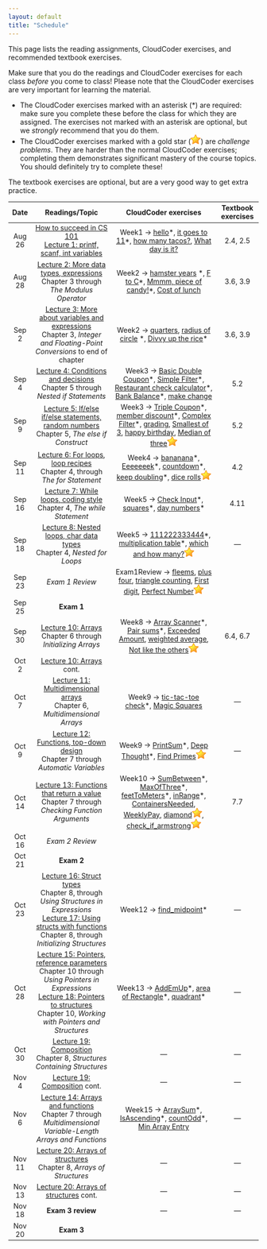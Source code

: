 ```yaml
---
layout: default
title: "Schedule"
---
```


This page lists the reading assignments, CloudCoder exercises, and recommended textbook exercises.

Make sure that you do the readings and CloudCoder exercises for each class *before* you come to class!  Please note that the CloudCoder exercises are very important for learning the material.

* The CloudCoder exercises marked with an asterisk (\*) are required: make sure you complete these before the class for which they are assigned.  The exercises not marked with an asterisk are optional, but we *strongly* recommend that you do them.
* The CloudCoder exercises marked with a gold star (![gold star](img/goldstar-tiny.png)) are *challenge problems*.  They are harder than the normal CloudCoder exercises; completing them demonstrates significant mastery of the course topics.  You should definitely try to complete these!

The textbook exercises are optional, but are a very good way to get extra practice.

Date | Readings/Topic | CloudCoder exercises | Textbook exercises
:----: | :--------: | :--------------------: | :------------------:
Aug 26 | [How to succeed in CS 101](success.html) <br /> [Lecture 1: printf, scanf, int variables](lectures/lecture01.html)| Week1 &rarr; [hello](https://cs.ycp.edu/cloudcoder/#exercise?c=27,p=1280)\*, [it goes to 11](https://cs.ycp.edu/cloudcoder/#exercise?c=27,p=1281)\*, [how many tacos?](https://cs.ycp.edu/cloudcoder/#exercise?c=27,p=1282), [What day is it?](https://cs.ycp.edu/cloudcoder/#exercise?c=27,p=1283) | 2.4, 2.5
Aug 28 | [Lecture 2: More data types, expressions](lectures/lecture02.html)<br>Chapter 3 through *The Modulus Operator* | Week2 &rarr; [hamster years](https://cs.ycp.edu/cloudcoder/#exercise?c=27,p=1284) \*, [F to C](https://cs.ycp.edu/cloudcoder/#exercise?c=27,p=1285)\*, [Mmmm, piece of candy!](https://cs.ycp.edu/cloudcoder/#exercise?c=27,p=1286)\*, [Cost of lunch](https://cs.ycp.edu/cloudcoder/#exercise?c=27,p=1287) | 3.6, 3.9
Sep 2  | [Lecture 3: More about variables and expressions](lectures/lecture03.html)<br>Chapter 3, *Integer and Floating-Point Conversions* to end of chapter | Week2 &rarr; [quarters](https://cs.ycp.edu/cloudcoder/#exercise?c=27,p=1359), [radius of circle](https://cs.ycp.edu/cloudcoder/#exercise?c=27,p=1288) \*, [Divvy up the rice](https://cs.ycp.edu/cloudcoder/#exercise?c=27,p=1289)\* | 3.6, 3.9
Sep 4  | [Lecture 4: Conditions and decisions](lectures/lecture04.html)<br>Chapter 5 through *Nested if Statements* | Week3 &rarr; [Basic Double Coupon](https://cs.ycp.edu/cloudcoder/#exercise?c=27,p=1290)\*, [Simple Filter](https://cs.ycp.edu/cloudcoder/#exercise?c=27,p=1291)\*, [Restaurant check calculator](https://cs.ycp.edu/cloudcoder/#exercise?c=27,p=1293)\*, [Bank Balance](https://cs.ycp.edu/cloudcoder/#exercise?c=27,p=1292)\*, [make change](https://cs.ycp.edu/cloudcoder/#exercise?c=27,p=1327) | 5.2
Sep 9  | [Lecture 5: If/else if/else statements, random numbers](lectures/lecture05.html)<br>Chapter 5, *The else if Construct* | Week3 &rarr; [Triple Coupon](https://cs.ycp.edu/cloudcoder/#exercise?c=27,p=1294)\*, [member discount](https://cs.ycp.edu/cloudcoder/#exercise?c=27,p=1295)\*, [Complex Filter](https://cs.ycp.edu/cloudcoder/#exercise?c=27,p=1296)\*, [grading](https://cs.ycp.edu/cloudcoder/#exercise?c=27,p=1337), [Smallest of 3](https://cs.ycp.edu/cloudcoder/#exercise?c=27,p=1349), [happy birthday](https://cs.ycp.edu/cloudcoder/#exercise?c=27,p=1360), [Median of three](https://cs.ycp.edu/cloudcoder/#exercise?c=27,p=1341)![gold star](img/goldstar-tiny.png) | 5.2
Sep 11 | [Lecture 6: For loops, loop recipes](lectures/lecture06.html)<br>Chapter 4, through *The for Statement* | Week4 &rarr; [bananana](https://cs.ycp.edu/cloudcoder/#exercise?c=27,p=1297)\*, [Eeeeeeek](https://cs.ycp.edu/cloudcoder/#exercise?c=27,p=1326)\*, [countdown](https://cs.ycp.edu/cloudcoder/#exercise?c=27,p=1200)\*, [keep doubling](https://cs.ycp.edu/cloudcoder/#exercise?c=27,p=1298)\*, [dice rolls](https://cs.ycp.edu/cloudcoder/#exercise?c=27,p=1328)![gold star](img/goldstar-tiny.png) | 4.2
Sep 16 |  [Lecture 7: While loops, coding style](lectures/lecture07.html)<br>Chapter 4, *The while Statement* | Week5 &rarr; [Check Input](https://cs.ycp.edu/cloudcoder/#exercise?c=27,p=1300)\*, [squares](https://cs.ycp.edu/cloudcoder/#exercise?c=27,p=1301)\*, [day numbers](https://cs.ycp.edu/cloudcoder/#exercise?c=27,p=1302)\* | 4.11
Sep 18 | [Lecture 8: Nested loops, char data types](lectures/lecture08.html)<br>Chapter 4, *Nested for Loops* | Week5 &rarr; [111222333444](https://cs.ycp.edu/cloudcoder/#exercise?c=27,p=1303)\*, [multiplication table](https://cs.ycp.edu/cloudcoder/#exercise?c=27,p=1342)\*, [which and how many?](https://cs.ycp.edu/cloudcoder/#exercise?c=27,p=1304)![gold star](img/goldstar-tiny.png) | &mdash;
Sep 23 | *Exam 1 Review* | Exam1Review &rarr; [fleems](https://cs.ycp.edu/cloudcoder/#exercise?c=27,p=1338), [plus four](https://cs.ycp.edu/cloudcoder/#exercise?c=27,p=1365), [triangle counting](https://cs.ycp.edu/cloudcoder/#exercise?c=27,p=1366), [First digit](https://cs.ycp.edu/cloudcoder/#exercise?c=27,p=1355), [Perfect Number](https://cs.ycp.edu/cloudcoder/#exercise?c=27,p=1350)![gold star](img/goldstar-tiny.png)
Sep 25 | **Exam 1** | |
Sep 30 | [Lecture 10: Arrays](lectures/lecture10.html)<br>Chapter 6 through *Initializing Arrays* | Week8 &rarr; [Array Scanner](https://cs.ycp.edu/cloudcoder/#exercise?c=27,p=1305)\*, [Pair sums](https://cs.ycp.edu/cloudcoder/#exercise?c=27,p=1306)\*, [Exceeded Amount](https://cs.ycp.edu/cloudcoder/#exercise?c=27,p=1307), [weighted average](https://cs.ycp.edu/cloudcoder/#exercise?c=27,p=1358), [Not like the others](https://cs.ycp.edu/cloudcoder/#exercise?c=27,p=1308)![gold star](img/goldstar-tiny.png) | 6.4, 6.7
Oct 2  | [Lecture 10: Arrays](lectures/lecture10.html) cont. | | 
Oct 7  | [Lecture 11: Multidimensional arrays](lectures/lecture11.html)<br>Chapter 6, *Multidimensional Arrays* | Week9 &rarr; [tic-tac-toe check](https://cs.ycp.edu/cloudcoder/#exercise?c=27,p=1336)\*, [Magic Squares](https://cs.ycp.edu/cloudcoder/#exercise?c=27,p=1347) | &mdash;
Oct 9  | [Lecture 12: Functions, top-down design](lectures/lecture12.html)<br>Chapter 7 through *Automatic Variables* | Week9 &rarr;  [PrintSum](https://cs.ycp.edu/cloudcoder/#exercise?c=27,p=1309)\*, [Deep Thought](https://cs.ycp.edu/cloudcoder/#exercise?c=27,p=1310)\*, [Find Primes](https://cs.ycp.edu/cloudcoder/#exercise?c=27,p=1311)![gold star](img/goldstar-tiny.png) | &mdash;
Oct 14 | [Lecture 13: Functions that return a value](lectures/lecture13.html)<br>Chapter 7 through *Checking Function Arguments* | Week10 &rarr; [SumBetween](https://cs.ycp.edu/cloudcoder/#exercise?c=27,p=1315)\*, [MaxOfThree](https://cs.ycp.edu/cloudcoder/#exercise?c=27,p=1316)\*, [feetToMeters](https://cs.ycp.edu/cloudcoder/#exercise?c=27,p=1333)\*, [inRange](https://cs.ycp.edu/cloudcoder/#exercise?c=27,p=1334)\*, [ContainersNeeded](https://cs.ycp.edu/cloudcoder/#exercise?c=27,p=1345), [WeeklyPay](https://cs.ycp.edu/cloudcoder/#exercise?c=27,p=1346), [diamond](https://cs.ycp.edu/cloudcoder/#exercise?c=27,p=1335)![gold star](img/goldstar-tiny.png), [check\_if\_armstrong](https://cs.ycp.edu/cloudcoder/#exercise?c=27,p=1354)![gold star](img/goldstar-tiny.png) | 7.7
Oct 16 | *Exam 2 Review* | | 
Oct 21 | **Exam 2** | |
Oct 23 | [Lecture 16: Struct types](lectures/lecture16.html)<br>Chapter 8, through *Using Structures in Expressions*<br>[Lecture 17: Using structs with functions](lectures/lecture17.html)<br>Chapter 8, through *Initializing Structures* | Week12 &rarr; [find\_midpoint](https://cs.ycp.edu/cloudcoder/#exercise?c=27,p=1362)\* | &mdash;
Oct 28 | [Lecture 15: Pointers, reference parameters](lectures/lecture15.html)<br>Chapter 10 through *Using Pointers in Expressions* <br /> [Lecture 18: Pointers to structures](lectures/lecture18.html)<br>Chapter 10, *Working with Pointers and Structures* | Week13 &rarr; [AddEmUp](https://cs.ycp.edu/cloudcoder/#exercise?c=27,p=1317)\*, [area of Rectangle](https://cs.ycp.edu/cloudcoder/#exercise?c=27,p=1318)\*, [quadrant](https://cs.ycp.edu/cloudcoder/#exercise?c=27,p=1344)\* | &mdash;
Oct 30  | [Lecture 19: Composition](lectures/lecture19.html)<br>Chapter 8, *Structures Containing Structures* | &mdash; | &mdash;
Nov 4  | [Lecture 19: Composition](lectures/lecture19.html) cont. | &mdash; | &mdash;
Nov 6  | [Lecture 14: Arrays and functions](lectures/lecture14.html)<br>Chapter 7 through *Multidimensional Variable-Length Arrays and Functions* | Week15 &rarr; [ArraySum](https://cs.ycp.edu/cloudcoder/#exercise?c=27,p=1312)\*, [IsAscending](https://cs.ycp.edu/cloudcoder/#exercise?c=27,p=1314)\*, [countOdd](https://cs.ycp.edu/cloudcoder/#exercise?c=27,p=1313)\*, [Min Array Entry](https://cs.ycp.edu/cloudcoder/#exercise?c=27,p=1348) | &mdash;
Nov 11 | [Lecture 20: Arrays of structures](lectures/lecture20.html)<br>Chapter 8, *Arrays of Structures* | &mdash; | &mdash;
Nov 13 | [Lecture 20: Arrays of structures](lectures/lecture20.html) cont. | &mdash; | &mdash;
Nov 18 | **Exam 3 review** | &mdash; | &mdash;
Nov 20 | **Exam 3** |  |


<!-- vim:set wrap: -->
<!-- vim:set linebreak: -->
<!-- vim:set nolist: -->
